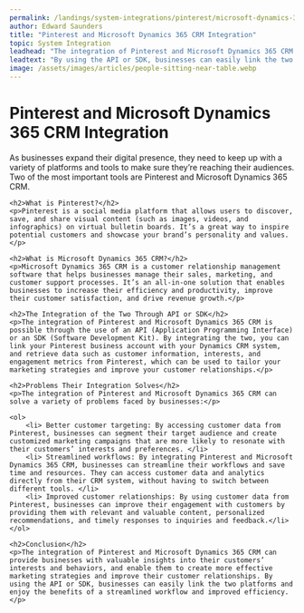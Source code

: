 ```yaml
---
permalink: /landings/system-integrations/pinterest/microsoft-dynamics-365-crm
author: Edward Saunders
title: "Pinterest and Microsoft Dynamics 365 CRM Integration"
topic: System Integration
leadhead: "The integration of Pinterest and Microsoft Dynamics 365 CRM can provide businesses with valuable insights into their customers’ interests and behaviors, and enable them to create more effective marketing strategies and improve their customer relationships"
leadtext: "By using the API or SDK, businesses can easily link the two platforms and enjoy the benefits of a streamlined workflow and improved efficiency."
image: /assets/images/articles/people-sitting-near-table.webp
---
```

<div class="arttext">	<h1>Pinterest and Microsoft Dynamics 365 CRM Integration</h1>
	<p>As businesses expand their digital presence, they need to keep up with a variety of platforms and tools to make sure they’re reaching their audiences. Two of the most important tools are Pinterest and Microsoft Dynamics 365 CRM.</p>

	<h2>What is Pinterest?</h2>
	<p>Pinterest is a social media platform that allows users to discover, save, and share visual content (such as images, videos, and infographics) on virtual bulletin boards. It’s a great way to inspire potential customers and showcase your brand’s personality and values. </p>

	<h2>What is Microsoft Dynamics 365 CRM?</h2>
	<p>Microsoft Dynamics 365 CRM is a customer relationship management software that helps businesses manage their sales, marketing, and customer support processes. It’s an all-in-one solution that enables businesses to increase their efficiency and productivity, improve their customer satisfaction, and drive revenue growth.</p>

	<h2>The Integration of the Two Through API or SDK</h2>
	<p>The integration of Pinterest and Microsoft Dynamics 365 CRM is possible through the use of an API (Application Programming Interface) or an SDK (Software Development Kit). By integrating the two, you can link your Pinterest business account with your Dynamics CRM system, and retrieve data such as customer information, interests, and engagement metrics from Pinterest, which can be used to tailor your marketing strategies and improve your customer relationships.</p>

	<h2>Problems Their Integration Solves</h2>
	<p>The integration of Pinterest and Microsoft Dynamics 365 CRM can solve a variety of problems faced by businesses:</p>

	<ol>
		<li> Better customer targeting: By accessing customer data from Pinterest, businesses can segment their target audience and create customized marketing campaigns that are more likely to resonate with their customers’ interests and preferences. </li>
		<li> Streamlined workflows: By integrating Pinterest and Microsoft Dynamics 365 CRM, businesses can streamline their workflows and save time and resources. They can access customer data and analytics directly from their CRM system, without having to switch between different tools. </li>
		<li> Improved customer relationships: By using customer data from Pinterest, businesses can improve their engagement with customers by providing them with relevant and valuable content, personalized recommendations, and timely responses to inquiries and feedback.</li>
	</ol>

	<h2>Conclusion</h2>
	<p>The integration of Pinterest and Microsoft Dynamics 365 CRM can provide businesses with valuable insights into their customers’ interests and behaviors, and enable them to create more effective marketing strategies and improve their customer relationships. By using the API or SDK, businesses can easily link the two platforms and enjoy the benefits of a streamlined workflow and improved efficiency.</p>
</div>